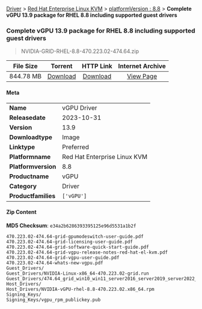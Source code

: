 
[Driver](/README.md)  >  [Red Hat Enterprise Linux KVM](/index/Driver/Red_Hat_Enterprise_Linux_KVM.md)  >  [platformVersion : 8.8](/index/Driver/Red_Hat_Enterprise_Linux_KVM/8.8.md)  >  **Complete vGPU 13.9 package for RHEL 8.8 including supported guest drivers**


###    Complete vGPU 13.9 package for RHEL 8.8 including supported guest drivers

> NVIDIA-GRID-RHEL-8.8-470.223.02-474.64.zip   


| **File Size** | **Torrent**  | **HTTP Link** | **Internet Archive** |
|:-------------:|:------------:|:-------------:|:--------------------:|
| 844.78 MB |  [Download](https://archive.org/download/nvgpu_NVIDIA-GRID-RHEL-8.8-470.223.02-474.64.zip/nvgpu_NVIDIA-GRID-RHEL-8.8-470.223.02-474.64.zip_archive.torrent)       | [Download](https://archive.org/compress/nvgpu_NVIDIA-GRID-RHEL-8.8-470.223.02-474.64.zip) | [View Page](https://archive.org/details/nvgpu_NVIDIA-GRID-RHEL-8.8-470.223.02-474.64.zip)       |

#### Meta

<table>
<tr><td><strong>Name</strong></td><td>vGPU Driver</td></tr>
<tr><td><strong>Releasedate</strong></td><td>2023-10-31</td></tr>
<tr><td><strong>Version</strong></td><td>13.9</td></tr>
<tr><td><strong>Downloadtype</strong></td><td>Image</td></tr>
<tr><td><strong>Linktype</strong></td><td>Preferred</td></tr>
<tr><td><strong>Platformname</strong></td><td>Red Hat Enterprise Linux KVM</td></tr>
<tr><td><strong>Platformversion</strong></td><td>8.8</td></tr>
<tr><td><strong>Productname</strong></td><td>vGPU</td></tr>
<tr><td><strong>Category</strong></td><td>Driver</td></tr>
<tr><td><strong>Productfamilies</strong></td><td><code>['vGPU']</code></td></tr>
</table>

#### Zip Content

**MD5 Checksum**: `e34a2b6286393395125e96d5531a1b2f`

```text
470.223.02-474.64-grid-gpumodeswitch-user-guide.pdf
470.223.02-474.64-grid-licensing-user-guide.pdf
470.223.02-474.64-grid-software-quick-start-guide.pdf
470.223.02-474.64-grid-vgpu-release-notes-red-hat-el-kvm.pdf
470.223.02-474.64-grid-vgpu-user-guide.pdf
470.223.02-474.64-whats-new-vgpu.pdf
Guest_Drivers/
Guest_Drivers/NVIDIA-Linux-x86_64-470.223.02-grid.run
Guest_Drivers/474.64_grid_win10_win11_server2016_server2019_server2022_64bit_international.exe
Host_Drivers/
Host_Drivers/NVIDIA-vGPU-rhel-8.8-470.223.02.x86_64.rpm
Signing_Keys/
Signing_Keys/vgpu_rpm_publickey.pub
```